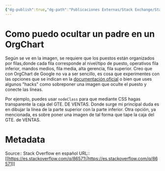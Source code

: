 ```yaml
---
{"dg-publish":true,"dg-path":"Publicaciones Externas/Stack Exchange/Stack Overflow en español/es.stackoverflow.com-86571.md","permalink":"/publicaciones-externas/stack-exchange/stack-overflow-en-espanol/es-stackoverflow-com-86571/","title":"Como puedo ocultar un padre en un OrgChart","hide":true,"noteIcon":"default","created":"2024-04-03T12:49:10.679-06:00","updated":"2024-04-05T16:43:52.025-06:00"}
---
```


# Como puedo ocultar un padre en un OrgChart

Según se ve en la imagen, se requiere que los puestos están organizados por filas,donde cada fila corresponde al nivel/tipo de puesto, operativos fila inferior, mandos medios, fila media, alta gerencia, fila superior. Creo que con OrgChart de Google no va a ser sencillo, es cosa que experimentes con las opciones que se indican en la [documentación oficial][1] o bien que uses algunos "hacks" como sobreponer una imagen que oculte el puesto y conecte las líneas.

Por ejemplo, puedes usar `nodeClass` para que mediante CSS hagas transparente la caja del GTE.&nbsp;DE&nbsp;VENTAS. Donde surge mi principal duda es en dibujar la línea de la parte superior con la parte inferior. Otra opción, ya mencionada, es sobre poner una imagen de tal forma que tape la caja del GTE.&nbsp;de&nbsp;VENTAS.

  [1]: https://developers.google.com/chart/interactive/docs/gallery/orgchart

# Metadata
Source:: Stack Overflow en español
URL:: [[https://es.stackoverflow.com/q/86571\|https://es.stackoverflow.com/q/86571]]

